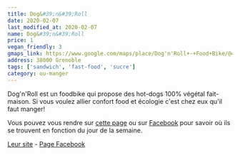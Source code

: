 ```yaml
---
title: Dog&#39;n&#39;Roll
date: 2020-02-07
last_modified_at: 2020-02-07
name: Dog&#39;n&#39;Roll
price: 1
vegan_friendly: 3
gmaps_link: https://www.google.com/maps/place/Dog'n'Roll+-+Food+Bike/@45.1841656,5.7155424,13z/data=!4m5!3m4!1s0x0:0xd14181ecf7e3c9bb!8m2!3d45.1841656!4d5.7155424
address: 38000 Grenoble
tags: ['sandwich', 'fast-food', 'sucre']
category: ou-manger
---
```


Dog'n'Roll est un foodbike qui propose des hot-dogs 100% végétal fait-maison. Si vous voulez allier confort food et écologie c'est chez eux qu'il faut manger!

Vous pouvez vous rendre sur [cette page](https://dognroll.tenzo.fr/locations/) ou sur [Facebook](https://www.facebook.com/dognrollfoodbike/) pour savoir où ils se trouvent 
en fonction du jour de la semaine.

[Leur site](https://dognroll.tenzo.fr/) - [Page Facebook](https://www.facebook.com/dognrollfoodbike/)